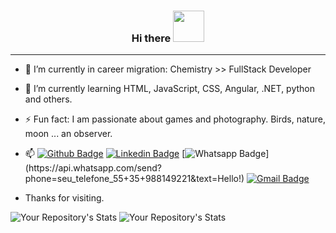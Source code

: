  <h3 align="center"> Hi there <img src="https://media.giphy.com/media/mGcNjsfWAjY5AEZNw6/giphy.gif" width="50"> </h3> 

_____


<!-- <img align="right" width="200" height="200" src="https://user-images.githubusercontent.com/73751801/106273787-fcca1400-6211-11eb-8be7-bd7825f50485.png"> -->

- 🔭 I’m currently in career migration: Chemistry >> FullStack Developer
- 🌱 I’m currently learning HTML, JavaScript, CSS, Angular, .NET, python and others.
- ⚡ Fun fact: I am passionate about games and photography. Birds, nature, moon ... an observer. 
- 📫 
[![Github Badge](https://img.shields.io/badge/-Github-000?style=flat-square&logo=Github&logoColor=white&link=link_do_seu_perfil_no_github)](https://github.com/luanagiusto)
[![Linkedin Badge](https://img.shields.io/badge/-LinkedIn-blue?style=flat-square&logo=Linkedin&logoColor=white&link=link_do_seu_perfil_no_linkedin)](https://www.linkedin.com/in/luanagiusto/)
[![Whatsapp Badge](https://img.shields.io/badge/-Whatsapp-4CA143?style=flat-square&labelColor=4CA143&logo=whatsapp&logoColor=white&link=https://api.whatsapp.com/send?phone=seu_telefone_55+DDD+número_de_telefone&text=Hello!)](https://api.whatsapp.com/send?phone=seu_telefone_55+35+988149221&text=Hello!)
[![Gmail Badge](https://img.shields.io/badge/-Gmail-c14438?style=flat-square&logo=Gmail&logoColor=white&link=mailto:seu_email)](mailto:luanagiusto@gmail.com)
 
- Thanks for visiting.
 
![Your Repository's Stats](https://github-readme-stats.vercel.app/api?username=luanagiusto&show_icons=true&theme=gotham) 
![Your Repository's Stats](https://github-readme-stats.vercel.app/api/top-langs/?username=luanagiusto&layout=compact&theme=gotham)

